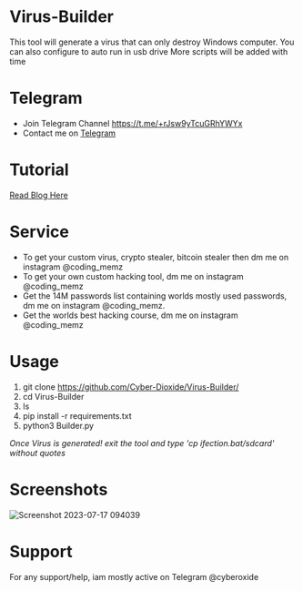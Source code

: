 # Virus-Builder
This tool will generate a virus that can only destroy Windows computer. You can also configure to auto run in usb drive
More scripts will be added with time
# Telegram
* Join Telegram Channel https://t.me/+rJsw9yTcuGRhYWYx
* Contact me on [Telegram](https://www.cyox2.com/p/contact.html)

# Tutorial
[Read Blog Here](https://www.cyox2.com/2023/12/virus-creating-how-hackers-create-virus.html)


# Service
* To get your custom virus, crypto stealer, bitcoin stealer then dm me on instagram @coding_memz
* To get your own custom hacking tool, dm me on instagram @coding_memz
* Get the 14M passwords list containing worlds mostly used passwords, dm me on instagram @coding_memz.
* Get the worlds best hacking course, dm me on instagram @coding_memz
# Usage
1. git clone https://github.com/Cyber-Dioxide/Virus-Builder/
2. cd Virus-Builder
3. ls
4. pip install -r requirements.txt
5. python3 Builder.py

*Once Virus is generated! exit the tool and type 'cp ifection.bat/sdcard' without quotes*

# Screenshots
![Screenshot 2023-07-17 094039](https://github.com/Cyber-Dioxide/Virus-Builder/assets/93708296/630324a9-181b-4438-87ac-86b68cb04cea)




# Support
For any support/help, iam mostly active on Telegram @cyberoxide




